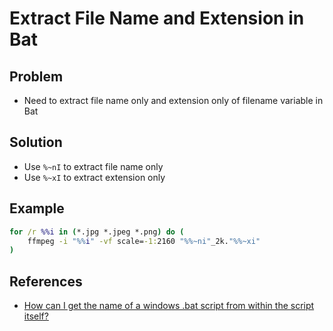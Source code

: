 # Extract File Name and Extension in Bat

## Problem
* Need to extract file name only and extension only of filename variable in Bat

## Solution
* Use `%~nI` to extract file name only
* Use `%~xI` to extract extension only

## Example
```bat
for /r %%i in (*.jpg *.jpeg *.png) do (
    ffmpeg -i "%%i" -vf scale=-1:2160 "%%~ni"_2k."%%~xi"
)
```

## References
* [How can I get the name of a windows .bat script from within the script itself?](https://serverfault.com/questions/65675/how-can-i-get-the-name-of-a-windows-bat-script-from-within-the-script-itself)
